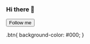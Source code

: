 ### Hi there 👋


<button class="btn">Follow me</button>


<styles> 
  .btn{
    background-color: #000;
    }
</styles>
